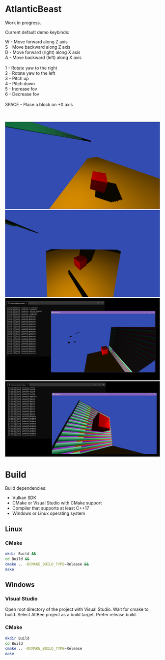 # AtlanticBeast

Work in progress.

Current default demo keybinds:

W - Move forward along Z axis<br>
S - Move backward along Z axis<br>
D - Move forward (right) along X axis<br>
A - Move backward (left) along X axis<br>
<br>
1 - Rotate yaw to the right<br>
2 - Rotate yaw to the left<br>
3 - Pitch up<br>
4 - Pitch down<br>
5 - Increase fov<br>
6 - Decrease fov<br>
<br>
SPACE - Place a block on +X axis<br>
<br>
<br>





![alt text](https://github.com/Im-Bee/AtlanticBeast/blob/master/Docs/screenshot01.jpg?raw=true)
![alt text](https://github.com/Im-Bee/AtlanticBeast/blob/master/Docs/screenshot02.jpg?raw=true)
![alt text](https://github.com/Im-Bee/AtlanticBeast/blob/master/Docs/ReadMeScreenshot.jpg?raw=true)
![alt text](https://github.com/Im-Bee/AtlanticBeast/blob/master/Docs/ReadMeScreenshot2.jpg?raw=true)

# Build

Build dependencies:
  - Vulkan SDK
  - CMake or Visual Studio with CMake support
  - Compiler that supports at least C++17
  - Windows or Linux operating system

## Linux

### CMake

``` sh
mkdir Build &&
cd Build &&
cmake .. -DCMAKE_BUILD_TYPE=Release &&
make 
```

## Windows

### Visual Studio 

Open root directory of the project with Visual Studio. Wait for cmake to build. Select AtlBee project as a build target.
Prefer release build.

### CMake

``` sh
mkdir Build
cd Build
cmake .. -DCMAKE_BUILD_TYPE=Release
make 
```
